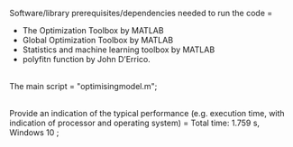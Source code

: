 Software/library prerequisites/dependencies needed to run the code = 
- The Optimization Toolbox by MATLAB
- Global Optimization Toolbox by MATLAB
- Statistics and machine learning toolbox by MATLAB 
- polyfitn function by John D’Errico.
 </br></br>

The main script = "optimisingmodel.m"; </br></br>

Provide an indication of the typical performance (e.g. execution time, with indication of processor and operating system) = Total time: 1.759 s, Windows 10 ;</br></br>
